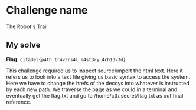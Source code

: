 # Challenge name
The Robot's Trail

## My solve
**Flag:** `citadel{p4th_tr4v3rs4l_m4st3ry_4ch13v3d}`

This challenge required us to inspect source/import the html text. Here it refers us to look into a text file giving us basic syntax to access the system. Here we have to change the hrefs of the decoys into whatever is instructed by each new path. We traverse the page as we could in a terminal and eventually get the flag.txt and go to /home/ctf/.secret/flag.txt as out final reference.